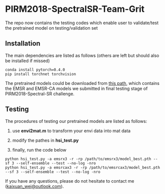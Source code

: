 # PIRM2018-SpectralSR-Team-Grit
The repo now contains the testing codes which enable user to validate/test the pretrained model on testing/validation set

## Installation
The main dependencies are listed as follows (others are left but should also be installed if missed)
```
conda install pytorch=0.4.0  
pip install torchnet torchvision
```

The pretrained models could be downloaded from [this path](https://drive.google.com/drive/folders/1Il7mXkuJMr77Bs-NoFjiF2K46i7ukiFk?usp=sharing),
which contains the EMSR and EMSR-CA models we submitted in final testing stage of PIRM2018-Spectral-SR challenge.

## Testing
The procedures of testing our pretrained models are listed as follows:

1. use **envi2mat.m** to transform your envi data into mat data  

2. modify the pathes in **hsi_test.py**

3. finally, run the code below
```
python hsi_test.py -a emsrx3 -r -rp /path/to/emsrx3/model_best.pth --sf 3 --self-ensemble --test --no-log -nro
python hsi_test.py -a emsrcax3 -r -rp /path/to/emsrcax3/model_best.pth --sf 3 --self-ensemble --test --no-log -nro
```

If you have any questions, please do not hesitate to contact me (kaixuan_wei@outlook.com).